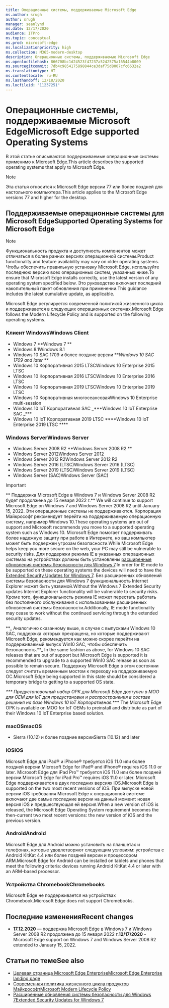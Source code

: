 ```yaml
---
title: Операционные системы, поддерживаемые Microsoft Edge
ms.author: srugh
author: srugh
manager: seanlynd
ms.date: 12/17/2020
audience: ITPro
ms.topic: conceptual
ms.prod: microsoft-edge
ms.localizationpriority: high
ms.collection: M365-modern-desktop
description: Операционные системы, поддерживаемые Microsoft Edge
ms.openlocfilehash: 866708bc1d24523f47237a5242575a16544b8009
ms.sourcegitcommit: 7db4c9854175898844ce3daf75d8007cfc6632a2
ms.translationtype: HT
ms.contentlocale: ru-RU
ms.lasthandoff: 12/18/2020
ms.locfileid: "11237251"
---
```

# <span data-ttu-id="bdf2f-103">Операционные системы, поддерживаемые Microsoft Edge</span><span class="sxs-lookup"><span data-stu-id="bdf2f-103">Microsoft Edge supported Operating Systems</span></span>

<span data-ttu-id="bdf2f-104">В этой статье описываются поддерживаемые операционные системы применимо к Microsoft Edge.</span><span class="sxs-lookup"><span data-stu-id="bdf2f-104">This article describes the supported operating systems that apply to Microsoft Edge.</span></span>

> [!NOTE]
> <span data-ttu-id="bdf2f-105">Эта статья относится к Microsoft Edge версии 77 или более поздней для настольного компьютера.</span><span class="sxs-lookup"><span data-stu-id="bdf2f-105">This article applies to the Microsoft Edge versions 77 and higher for the desktop.</span></span>

## <span data-ttu-id="bdf2f-106">Поддерживаемые операционные системы для Microsoft Edge</span><span class="sxs-lookup"><span data-stu-id="bdf2f-106">Supported Operating Systems for Microsoft Edge</span></span>

> [!NOTE]
> <span data-ttu-id="bdf2f-107">Функциональность продукта и доступность компонентов может отличаться в более ранних версиях операционной системы.</span><span class="sxs-lookup"><span data-stu-id="bdf2f-107">Product functionality and feature availability may vary on older operating systems.</span></span> <span data-ttu-id="bdf2f-108">Чтобы обеспечить правильную установку Microsoft Edge, используйте последнюю версию всех операционных систем, указанных ниже.</span><span class="sxs-lookup"><span data-stu-id="bdf2f-108">To ensure that Microsoft Edge installs correctly, use the latest version of any operating system specified below.</span></span> <span data-ttu-id="bdf2f-109">Это руководство включает последний накопительный пакет обновления при применении.</span><span class="sxs-lookup"><span data-stu-id="bdf2f-109">This guidance includes the latest cumulative update, as applicable.</span></span>

<span data-ttu-id="bdf2f-110">Microsoft Edge регулируется современной политикой жизненного цикла и поддерживается в следующих операционных системах.</span><span class="sxs-lookup"><span data-stu-id="bdf2f-110">Microsoft Edge follows the Modern Lifecycle Policy and is supported on the following operating systems.</span></span>

### <span data-ttu-id="bdf2f-111">Клиент Windows</span><span class="sxs-lookup"><span data-stu-id="bdf2f-111">Windows Client</span></span>

- <span data-ttu-id="bdf2f-112">Windows 7 \*\*</span><span class="sxs-lookup"><span data-stu-id="bdf2f-112">Windows 7 \*\*</span></span>
- <span data-ttu-id="bdf2f-113">Windows 8.1</span><span class="sxs-lookup"><span data-stu-id="bdf2f-113">Windows 8.1</span></span>
- <span data-ttu-id="bdf2f-114">Windows 10 SAC 1709 и более поздние версии \*\*_</span><span class="sxs-lookup"><span data-stu-id="bdf2f-114">Windows 10 SAC 1709 and later \*\*_</span></span>
- <span data-ttu-id="bdf2f-115">Windows 10 Корпоративная 2015 LTSC</span><span class="sxs-lookup"><span data-stu-id="bdf2f-115">Windows 10 Enterprise 2015 LTSC</span></span>
- <span data-ttu-id="bdf2f-116">Windows 10 Корпоративная 2016 LTSC</span><span class="sxs-lookup"><span data-stu-id="bdf2f-116">Windows 10 Enterprise 2016 LTSC</span></span>
- <span data-ttu-id="bdf2f-117">Windows 10 Корпоративная 2019 LTSC</span><span class="sxs-lookup"><span data-stu-id="bdf2f-117">Windows 10 Enterprise 2019 LTSC</span></span>
- <span data-ttu-id="bdf2f-118">Windows 10 Корпоративная многосеансовая</span><span class="sxs-lookup"><span data-stu-id="bdf2f-118">Windows 10 Enterprise multi-session</span></span>
- <span data-ttu-id="bdf2f-119">Windows 10 IoT Корпоративная SAC _\*\*\*</span><span class="sxs-lookup"><span data-stu-id="bdf2f-119">Windows 10 IoT Enterprise SAC _\*\*\*</span></span>
- <span data-ttu-id="bdf2f-120">Windows 10 IoT Корпоративная 2019 LTSC \*\*\*\*</span><span class="sxs-lookup"><span data-stu-id="bdf2f-120">Windows 10 IoT Enterprise 2019 LTSC \*\*\*\*</span></span>

### <span data-ttu-id="bdf2f-121">Windows Server</span><span class="sxs-lookup"><span data-stu-id="bdf2f-121">Windows Server</span></span>

- <span data-ttu-id="bdf2f-122">Windows Server 2008 R2 \*\*</span><span class="sxs-lookup"><span data-stu-id="bdf2f-122">Windows Server 2008 R2 \*\*</span></span>
- <span data-ttu-id="bdf2f-123">Windows Server 2012</span><span class="sxs-lookup"><span data-stu-id="bdf2f-123">Windows Server 2012</span></span>
- <span data-ttu-id="bdf2f-124">Windows Server 2012 R2</span><span class="sxs-lookup"><span data-stu-id="bdf2f-124">Windows Server 2012 R2</span></span>
- <span data-ttu-id="bdf2f-125">Windows Server 2016 (LTSC)</span><span class="sxs-lookup"><span data-stu-id="bdf2f-125">Windows Server 2016 (LTSC)</span></span>
- <span data-ttu-id="bdf2f-126">Windows Server 2019 (LTSC)</span><span class="sxs-lookup"><span data-stu-id="bdf2f-126">Windows Server 2019 (LTSC)</span></span>
- <span data-ttu-id="bdf2f-127">Windows Server (SAC)</span><span class="sxs-lookup"><span data-stu-id="bdf2f-127">Windows Server (SAC)</span></span>

> [!IMPORTANT]
> <span data-ttu-id="bdf2f-128">\*\* Поддержка Microsoft Edge в Windows 7 и Windows Server 2008 R2 будет продолжена до 15 января 2022 г.</span><span class="sxs-lookup"><span data-stu-id="bdf2f-128">\*\* We will continue to support Microsoft Edge on Windows 7 and Windows Server 2008 R2 until January 15, 2022.</span></span> <span data-ttu-id="bdf2f-129">Эти операционные системы не поддерживаются. Корпорация Майкрософт рекомендует перейти на поддерживаемую операционную систему, например Windows 10.</span><span class="sxs-lookup"><span data-stu-id="bdf2f-129">These operating systems are out of support and Microsoft recommends you move to a supported operating system such as Windows 10.</span></span> <span data-ttu-id="bdf2f-130">Microsoft Edge помогает поддерживать более надежную защиту при работе в Интернете, но ваш компьютер может быть подвержен угрозам безопасности.</span><span class="sxs-lookup"><span data-stu-id="bdf2f-130">While Microsoft Edge helps keep you more secure on the web, your PC may still be vulnerable to security risks.</span></span> <span data-ttu-id="bdf2f-131">Для поддержки режима IE в указанных операционных системах на устройствах должны быть установлены [расширенные обновления системы безопасности для Windows 7](https://support.microsoft.com/help/4527878/faq-about-extended-security-updates-for-windows-7).</span><span class="sxs-lookup"><span data-stu-id="bdf2f-131">In order for IE mode to be supported on these operating systems the devices will need to have the [Extended Security Updates for Windows 7](https://support.microsoft.com/help/4527878/faq-about-extended-security-updates-for-windows-7).</span></span> <span data-ttu-id="bdf2f-132">Без расширенных обновлений системы безопасности для Windows 7 функциональность Internet Explorer может быть уязвимой.</span><span class="sxs-lookup"><span data-stu-id="bdf2f-132">Without the Windows 7 Extended Security updates Internet Explorer functionality will be vulnerable to security risks.</span></span> <span data-ttu-id="bdf2f-133">Кроме того, функциональность режима IE может перестать работать без постоянного обслуживания с использованием расширенных обновлений системы безопасности.</span><span class="sxs-lookup"><span data-stu-id="bdf2f-133">Additionally, IE mode functionality may cease to work without the continued servicing through the extended security updates.</span></span>  
>
> <span data-ttu-id="bdf2f-134">\*\*_ Аналогично сказанному выше, в случае с выпусками Windows 10 SAC, поддержка которых прекращена, но которые поддерживают Microsoft Edge, рекомендуется как можно скорее перейти на поддерживаемый выпуск Win10 SAC, чтобы обеспечить безопасность.</span><span class="sxs-lookup"><span data-stu-id="bdf2f-134">\*\*_ In the same fashion as above, for Windows 10 SAC releases that are out of support but Microsoft Edge is supported it is recommended to upgrade to a supported Win10 SAC release as soon as possible to remain secure.</span></span> <span data-ttu-id="bdf2f-135">Поддержку Microsoft Edge в этом состоянии следует считать временным мостом к переходу на поддерживаемую ОС.</span><span class="sxs-lookup"><span data-stu-id="bdf2f-135">Microsoft Edge being supported in this state should be considered a temporary bridge to getting to a supported OS state.</span></span>
>
> <span data-ttu-id="bdf2f-136">_\*\*\* Предустановочный набор OPK для Microsoft Edge доступен в MOO для OEM для IoT для предустановки и распространения в составе решения на базе Windows 10 IoT Корпоративная.</span><span class="sxs-lookup"><span data-stu-id="bdf2f-136">_\*\*\* The Microsoft Edge OPK is available on MOO for IoT OEMs to preinstall and distribute as part of their Windows 10 IoT Enterprise based solution.</span></span>

### <span data-ttu-id="bdf2f-137">macOS</span><span class="sxs-lookup"><span data-stu-id="bdf2f-137">macOS</span></span>

- <span data-ttu-id="bdf2f-138">Sierra (10.12) и более поздние версии</span><span class="sxs-lookup"><span data-stu-id="bdf2f-138">Sierra (10.12) and later</span></span>

### <span data-ttu-id="bdf2f-139">iOS</span><span class="sxs-lookup"><span data-stu-id="bdf2f-139">iOS</span></span>

<span data-ttu-id="bdf2f-140">Microsoft Edge для iPad&reg; и iPhone&reg; требуется iOS 11.0 или более поздней версии.</span><span class="sxs-lookup"><span data-stu-id="bdf2f-140">Microsoft Edge for iPad&reg; and iPhone&reg; requires iOS 11.0 or later.</span></span> <span data-ttu-id="bdf2f-141">Microsoft Edge для iPad Pro&trade; требуется iOS 11.0 или более поздней версии.</span><span class="sxs-lookup"><span data-stu-id="bdf2f-141">Microsoft Edge for iPad Pro&trade; requires iOS 11.0 or later.</span></span> <span data-ttu-id="bdf2f-142">Microsoft Edge поддерживается в двух последних версиях iOS.</span><span class="sxs-lookup"><span data-stu-id="bdf2f-142">Microsoft Edge is supported on the two most recent versions of iOS.</span></span> <span data-ttu-id="bdf2f-143">При выпуске новой версии iOS требования Microsoft Edge к операционной системе включают две самые последние версии на данный момент: новая версия iOS и предшествующая ей версия.</span><span class="sxs-lookup"><span data-stu-id="bdf2f-143">When a new version of iOS is released, the Microsoft Edge Operating System requirement becomes the then-current two most recent versions: the new version of iOS and the previous version.</span></span>

### <span data-ttu-id="bdf2f-144">Android</span><span class="sxs-lookup"><span data-stu-id="bdf2f-144">Android</span></span>

<span data-ttu-id="bdf2f-145">Microsoft Edge для Android можно установить на планшетах и телефонах, которые удовлетворяют следующим условиям: устройства с Android KitKat 4.4 или более поздней версии и процессором ARM.</span><span class="sxs-lookup"><span data-stu-id="bdf2f-145">Microsoft Edge for Android can be installed on tablets and phones that meet the following criteria: devices running Android KitKat 4.4 or later with an ARM-based processor.</span></span>

### <span data-ttu-id="bdf2f-146">Устройства Chromebook</span><span class="sxs-lookup"><span data-stu-id="bdf2f-146">Chromebooks</span></span>

<span data-ttu-id="bdf2f-147">Microsoft Edge не поддерживается на устройствах Chromebook.</span><span class="sxs-lookup"><span data-stu-id="bdf2f-147">Microsoft Edge does not support Chromebooks.</span></span>

## <span data-ttu-id="bdf2f-148">Последние изменения</span><span class="sxs-lookup"><span data-stu-id="bdf2f-148">Recent changes</span></span>

- <span data-ttu-id="bdf2f-149">**17.12.2020** — поддержка Microsoft Edge в Windows 7 и Windows Server 2008 R2 продолжена до 15 января 2022 г.</span><span class="sxs-lookup"><span data-stu-id="bdf2f-149">**12/17/2020** - Microsoft Edge support on Windows 7 and Windows Server 2008 R2 extended to January 15, 2022.</span></span>

## <span data-ttu-id="bdf2f-150">Статьи по теме</span><span class="sxs-lookup"><span data-stu-id="bdf2f-150">See also</span></span>

- [<span data-ttu-id="bdf2f-151">Целевая страница Microsoft Edge Enterprise</span><span class="sxs-lookup"><span data-stu-id="bdf2f-151">Microsoft Edge Enterprise landing page</span></span>](https://aka.ms/EdgeEnterprise)
- [<span data-ttu-id="bdf2f-152">Современная политика жизненного цикла продуктов Майкрософт</span><span class="sxs-lookup"><span data-stu-id="bdf2f-152">Microsoft Modern Lifecycle Policy</span></span>](https://support.microsoft.com/help/30881/modern-lifecycle-policy)
- [<span data-ttu-id="bdf2f-153">Расширенные обновления системы безопасности для Windows 7</span><span class="sxs-lookup"><span data-stu-id="bdf2f-153">Extended Security Updates for Windows 7</span></span>](https://support.microsoft.com/help/4527878/faq-about-extended-security-updates-for-windows-7)
